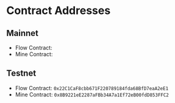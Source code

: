 # Contract Addresses

## Mainnet

* Flow Contract:
* Mine Contract:

## Testnet

* Flow Contract: `0x22C1CaF8cbb671F220789184fda68BfD7eaA2eE1`
* Mine Contract: `0x8B9221eE2287aFBb34A7a1Ef72eB00fdD853FFC2`
